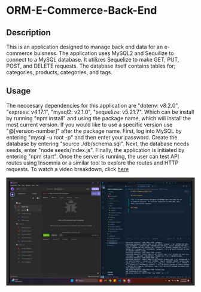 # ORM-E-Commerce-Back-End

## Description

This is an application designed to manage back end data for an e-commerce buisness. The application uses MySQL2 and Sequilize to connect to a MySQL database. It utilizes Sequelize to make GET, PUT, POST, and DELETE requests. The database itself contains tables for; categories, products, categories, and tags.

## Usage

The neccesary dependencies for this application are "dotenv: v8.2.0", "express: v4.17.1", "mysql2: v2.1.0", "sequelize: v5.21.7". Which can be install by running "npm install" and using the package name, which will install the most current version. If you would like to use a specific version use "@[version-number]" after the package name. First, log into MySQL by entering "mysql -u root -p" and then enter your password. Create the database by entering "source ./db/schema.sql". Next, the database needs seeds, enter "node seeds/index.js". Finally, the application is initiated by entering "npm start". Once the server is running, the user can test API routes using Insomnia or a similar tool to explore the routes and HTTP requests. To watch a video breakdown, click [here](https://drive.google.com/file/d/1ZDWGK1FR5lf7MJlStksGYKvxbSxEX13N/view)

![screenshot](assets/screenshot.png)